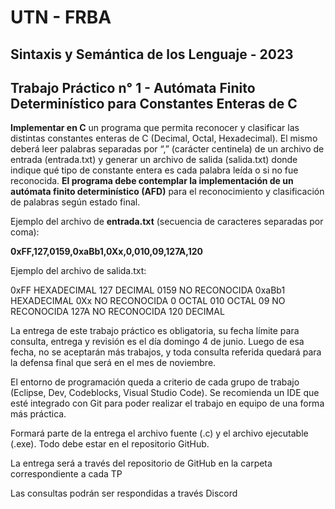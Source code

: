 # UTN - FRBA


## Sintaxis y Semántica de los Lenguaje - 2023
## Trabajo Práctico n° 1 - Autómata Finito Determinístico para Constantes Enteras de C 

**Implementar en C** un programa que permita reconocer y clasificar las distintas constantes enteras de C (Decimal, Octal, Hexadecimal). El mismo deberá leer palabras separadas por “,” (carácter centinela) de un archivo de entrada (entrada.txt) y generar un archivo de salida (salida.txt) donde indique qué tipo de constante entera es cada palabra leída o si no fue reconocida. **El programa debe contemplar la implementación de un autómata finito determinístico (AFD)** para el reconocimiento y clasificación de palabras según estado final. 

Ejemplo del archivo de **entrada.txt** (secuencia de caracteres separadas por coma):

**0xFF,127,0159,0xaBb1,0Xx,0,010,09,127A,120**

Ejemplo del archivo de salida.txt:

0xFF		  HEXADECIMAL
127		    DECIMAL
0159		  NO RECONOCIDA
0xaBb1	  HEXADECIMAL
0Xx		    NO RECONOCIDA
0		      OCTAL
010		    OCTAL
09		    NO RECONOCIDA
127A		  NO RECONOCIDA
120		    DECIMAL

La entrega de este trabajo práctico es obligatoria, su fecha límite para consulta, entrega y revisión es el día domingo 4 de junio. Luego de esa fecha, no se aceptarán más trabajos, y toda consulta referida quedará para la defensa final que será en el mes de noviembre.

El entorno de programación queda a criterio de cada grupo de trabajo (Eclipse, Dev, Codeblocks, Visual Studio Code). Se recomienda un IDE que esté integrado con Git para poder realizar el trabajo en equipo de una forma más práctica.

Formará parte de la entrega el archivo fuente (.c) y el archivo ejecutable (.exe). Todo debe estar en el repositorio GitHub.

La entrega será a través del repositorio de GitHub en la carpeta correspondiente a cada TP

Las consultas podrán ser respondidas a través Discord
